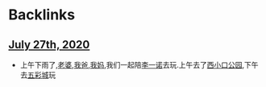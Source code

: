 
# Backlinks
## [July 27th, 2020](<July 27th, 2020.md>)
- 上午下雨了,[老婆](<老婆.md>),[我爸](<我爸.md>),[我妈](<我妈.md>),我们一起陪[李一诺](<李一诺.md>)去玩.上午去了[西小口公园](<西小口公园.md>),下午去[五彩城](<五彩城.md>)玩

